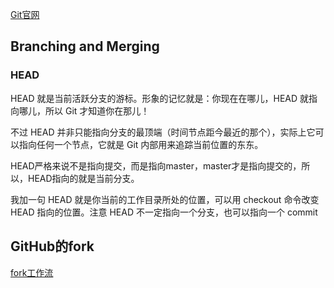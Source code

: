 [Git官网](https://git-scm.com/docs)

## Branching and Merging
### HEAD
HEAD 就是当前活跃分支的游标。形象的记忆就是：你现在在哪儿，HEAD 就指向哪儿，所以 Git 才知道你在那儿！

不过 HEAD 并非只能指向分支的最顶端（时间节点距今最近的那个），实际上它可以指向任何一个节点，它就是 Git 内部用来追踪当前位置的东东。

HEAD严格来说不是指向提交，而是指向master，master才是指向提交的，所以，HEAD指向的就是当前分支。

我加一句 HEAD 就是你当前的工作目录所处的位置，可以用 checkout 命令改变 HEAD 指向的位置。注意 HEAD 不一定指向一个分支，也可以指向一个 commit

## GitHub的fork
[fork工作流](https://github.com/oldratlee/translations/blob/master/git-workflows-and-tutorials/workflow-forking.md)